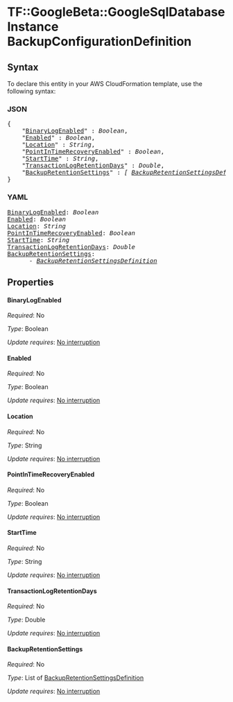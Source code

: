 # TF::GoogleBeta::GoogleSqlDatabaseInstance BackupConfigurationDefinition

## Syntax

To declare this entity in your AWS CloudFormation template, use the following syntax:

### JSON

<pre>
{
    "<a href="#binarylogenabled" title="BinaryLogEnabled">BinaryLogEnabled</a>" : <i>Boolean</i>,
    "<a href="#enabled" title="Enabled">Enabled</a>" : <i>Boolean</i>,
    "<a href="#location" title="Location">Location</a>" : <i>String</i>,
    "<a href="#pointintimerecoveryenabled" title="PointInTimeRecoveryEnabled">PointInTimeRecoveryEnabled</a>" : <i>Boolean</i>,
    "<a href="#starttime" title="StartTime">StartTime</a>" : <i>String</i>,
    "<a href="#transactionlogretentiondays" title="TransactionLogRetentionDays">TransactionLogRetentionDays</a>" : <i>Double</i>,
    "<a href="#backupretentionsettings" title="BackupRetentionSettings">BackupRetentionSettings</a>" : <i>[ <a href="backupretentionsettingsdefinition.md">BackupRetentionSettingsDefinition</a>, ... ]</i>
}
</pre>

### YAML

<pre>
<a href="#binarylogenabled" title="BinaryLogEnabled">BinaryLogEnabled</a>: <i>Boolean</i>
<a href="#enabled" title="Enabled">Enabled</a>: <i>Boolean</i>
<a href="#location" title="Location">Location</a>: <i>String</i>
<a href="#pointintimerecoveryenabled" title="PointInTimeRecoveryEnabled">PointInTimeRecoveryEnabled</a>: <i>Boolean</i>
<a href="#starttime" title="StartTime">StartTime</a>: <i>String</i>
<a href="#transactionlogretentiondays" title="TransactionLogRetentionDays">TransactionLogRetentionDays</a>: <i>Double</i>
<a href="#backupretentionsettings" title="BackupRetentionSettings">BackupRetentionSettings</a>: <i>
      - <a href="backupretentionsettingsdefinition.md">BackupRetentionSettingsDefinition</a></i>
</pre>

## Properties

#### BinaryLogEnabled

_Required_: No

_Type_: Boolean

_Update requires_: [No interruption](https://docs.aws.amazon.com/AWSCloudFormation/latest/UserGuide/using-cfn-updating-stacks-update-behaviors.html#update-no-interrupt)

#### Enabled

_Required_: No

_Type_: Boolean

_Update requires_: [No interruption](https://docs.aws.amazon.com/AWSCloudFormation/latest/UserGuide/using-cfn-updating-stacks-update-behaviors.html#update-no-interrupt)

#### Location

_Required_: No

_Type_: String

_Update requires_: [No interruption](https://docs.aws.amazon.com/AWSCloudFormation/latest/UserGuide/using-cfn-updating-stacks-update-behaviors.html#update-no-interrupt)

#### PointInTimeRecoveryEnabled

_Required_: No

_Type_: Boolean

_Update requires_: [No interruption](https://docs.aws.amazon.com/AWSCloudFormation/latest/UserGuide/using-cfn-updating-stacks-update-behaviors.html#update-no-interrupt)

#### StartTime

_Required_: No

_Type_: String

_Update requires_: [No interruption](https://docs.aws.amazon.com/AWSCloudFormation/latest/UserGuide/using-cfn-updating-stacks-update-behaviors.html#update-no-interrupt)

#### TransactionLogRetentionDays

_Required_: No

_Type_: Double

_Update requires_: [No interruption](https://docs.aws.amazon.com/AWSCloudFormation/latest/UserGuide/using-cfn-updating-stacks-update-behaviors.html#update-no-interrupt)

#### BackupRetentionSettings

_Required_: No

_Type_: List of <a href="backupretentionsettingsdefinition.md">BackupRetentionSettingsDefinition</a>

_Update requires_: [No interruption](https://docs.aws.amazon.com/AWSCloudFormation/latest/UserGuide/using-cfn-updating-stacks-update-behaviors.html#update-no-interrupt)

